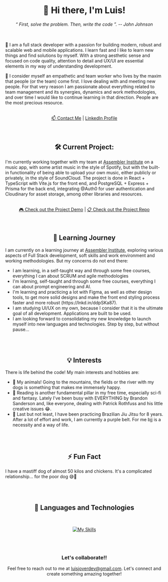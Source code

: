 <div align="center">
  <h1>👋 Hi there, I'm Luis!</h1>
  <em>“ First, solve the problem. Then, write the code ”. -- John Johnson</em>
</div>
<br/>
<br/>
<p>
 🧠 I am a full stack developer with a passion for building modern, robust and scalable web and mobile applications. I learn fast and I like to learn new things and find solutions by myself.
  With a strong aesthetic sense and focused on code quality, attention to detail and UX/UI are essential elements in my way of understanding development.
</p>

<p>
 💜 I consider myself an empathetic and team worker who lives by the maxim that people (or the team) come first. I love dealing with and meeting new people.
  For that very reason I am passionate about everything related to team management and its synergies, dynamics and work methodologies, and over time I would like to continue learning in that direction. People are the most precious resource.
</p>

<br/>

<div align="center">
  <a href="mailto:luisjoverdev@gmail.com">📫 Contact Me</a> |
  <a href="https://www.linkedin.com/in/luisjoverdev/">LinkedIn Profile</a>
</div>

<br/>
<br/>

<div align="center">
  <h2>🛠️ Current Project:</h2>
</div>
<p>
  I'm currently working together with my team at <a href="https://assemblerinstitute.com/"><b></b>Assembler Institute</b></a> on a music app, with some artist music in the style of Spotify, but with the built-in functionality of being able to upload your own music, either publicly or privately, in the style of SoundCloud.
  The project is done in React + TypeScript with Vite.js for the front end, and PostgreSQL + Express + Prisma for the back end, integrating @Auth0 for user authentication and Cloudinary for asset storage, among other libraries and resources.
</p>

<br/>

<div align="center">
  <a href="https://www.linkedin.com/posts/luisjoverdev_react-typescript-frontend-activity-7094345767816994817-QdDV?utm_source=share&utm_medium=member_desktop">🎮 Check out the Project Demo</a> |
  <a href="https://github.com/JaviGCK/Apollofy-Hamilton.git">📋 Check out the Project Repo</a>
</div>

<br/>
<br/>

<h2 align="center">🌱 Learning Journey</h2>
<p>
  I am currently on a learning journey at <a href="https://assemblerinstitute.com/">Assembler Institute</a>, exploring various aspects of Full Stack development, soft skills and work environment and working methodologies. But my concerns do not end there:<br/>
  <ul>
    <li>I am learning, in a self-taught way and through some free courses, everything I can about SCRUM and agile methodologies</li>
    <li>I'm learning, self-taught and through some free courses, everything I can about prompt engineering and AI.</li>
    <li>I'm learning and practicing a lot with Figma, as well as other design tools, to get more solid designs and make the front end styling process faster and more robust (https://lnkd.in/ddpSKa87). </li>
    <li>I am studying UI/UX on my own, because I consider that it is the ultimate goal of all development. Applications are built to be used.</li>
    <li>I am looking forward to consolidating my new knowledge to launch myself into new languages ​​and technologies. Step by step, but without pause...</li>
  </ul>
</p>

<br/>
<br/>

<h2 align="center">💡 Interests</h2>
<p>
  There is life behind the code! My main interests and hobbies are:
  <ul>
    <li>🐾 My animals! Going to the mountains, the fields or the river with my dogs is something that makes me immensely happy.</li>
    <li>📜 Reading is another fundamental pillar in my free time, especially sci-fi and fantasy. Lately I've been busy with EVERYTHING by Brandon Sanderson and, like everyone, dealing with Patrick Rothfuss and his little creative issues 😂.</li>
    <li>🦍 Last but not least, I have been practicing Brazilian Jiu Jitsu for 8 years. After a lot of effort and work, I am currently a purple belt. For me bjj is a necessity and a way of life.</li>
  </ul>
</p>



<br/>
<br/>

<div align="center">
  <h2>⚡ Fun Fact</h2>
</div>
  <p>
    I have a mastiff dog of almost 50 kilos and chickens. It's a complicated relationship... for the poor dog 😅🤣
  </p>

<br/>
<br/>


<div align="center">
  <h2>🤖 Languages ​​and Technologies</h2>
</div>
<br/>
<div align="center">
  
  [![My Skills](https://skillicons.dev/icons?i=js,html,css,ts,tailwind,sass,bootstrap,git,github,react,vite,nextjs,redux,styledcomponents,nodejs,express,mongodb,postgres,prisma,jest,vscode,postman,figma,ps,ai,discord&perline=13)](https://skillicons.dev)
  
</div>

<br/>
<br/>

<div align="center">
  <h3>Let's collaborate!!</h3>
  <p>
    Feel free to reach out to me at <a href="luisjoverdev@gmail.com">luisjoverdev@gmail.com</a>. Let's connect and create something amazing together!
  </p>
</div>

